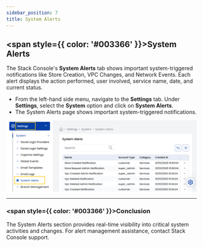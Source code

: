 ```yaml
---
sidebar_position: 7  
title: System Alerts
---
```


## <span style={{ color: '#003366' }}>System Alerts</span>

The Stack Console's **System Alerts** tab shows important system-triggered notifications like Store Creation, VPC Changes, and Network Events. Each alert displays the action performed, user involved, service name, date, and current status.

- From the left-hand side menu, navigate to the **Settings** tab. Under **Settings**, select the **System** option and click on **System Alerts**.
- The System Alerts page shows important system-triggered notifications.

![System Alerts Dashboard](images/system_alerts.png)

----------

### <span style={{ color: '#003366' }}>Conclusion</span>
The System Alerts section provides real-time visibility into critical system activities and changes. For alert management assistance, contact Stack Console support.